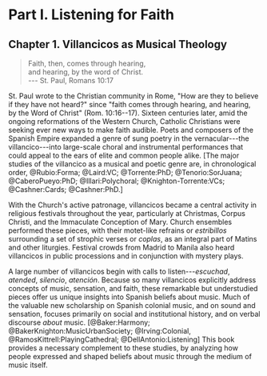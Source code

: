<!--- 
Cashner, *Faith, Hearing, and the Power of Music*,
chapter 1: Villancicos as Musical Theology

2017-11-15  New start for book proposal
-->

# Part I. Listening for Faith

## Chapter 1. Villancicos as Musical Theology

> Faith, then, comes through hearing,  
> and hearing, by the word of Christ.  
> --- St. Paul, Romans 10:17


St. Paul wrote to the Christian community in Rome, "How are they to believe if
they have not heard?" since "faith comes through hearing, and hearing, by the
Word of Christ" (Rom. 10:16--17). Sixteen centuries later, amid the ongoing
reformations of the Western Church, Catholic Christians were seeking ever new
ways to make faith audible. Poets and composers of the Spanish Empire expanded a
genre of sung poetry in the vernacular---the villancico---into large-scale
choral and instrumental performances that could appeal to the ears of elite and
common people alike.
[The major studies of the villancico as a musical and poetic genre are, in
chronological order, @Rubio:Forma; @Laird:VC; @Torrente:PhD; @Tenorio:SorJuana;
@CaberoPueyo:PhD; @Illari:Polychoral; @Knighton-Torrente:VCs; @Cashner:Cards;
@Cashner:PhD.]
<!--- and more; some of this intro is only needed when using this chapter for
book proposal -->

With the Church's active patronage, villancicos became a central activity in
religious festivals throughout the year, particularly at Christmas, Corpus
Christi, and the Immaculate Conception of Mary. Church ensembles performed these
pieces, with their motet-like refrains or *estribillos* surrounding a set of
strophic verses or *coplas*, as an integral part of Matins and other liturgies.
Festival crowds from Madrid to Manila also heard villancicos in public
processions and in conjunction with mystery plays. 

A large number of villancicos begin with calls to listen---*escuchad*,
*atended*, *silencio*, *atención*. Because so many villancicos explicitly
address concepts of music, sensation, and faith, these remarkable but
understudied pieces offer us unique insights into Spanish beliefs about music.
Much of the valuable new scholarship on Spanish colonial music, and on sound and
sensation, focuses primarily on social and institutional history, and on verbal
discourse *about* music.
[@Baker:Harmony; @BakerKnighton:MusicUrbanSociety; @Irving:Colonial,
@RamosKittrell:PlayingCathedral; @DellAntonio:Listening]
This book provides a necessary complement to these studies, by analyzing how
people expressed and shaped beliefs about music through the medium of music
itself.

<!---
- Focus on musical performative texts; what that means
- Pros and cons of doing so
- Sources and methods
-->


